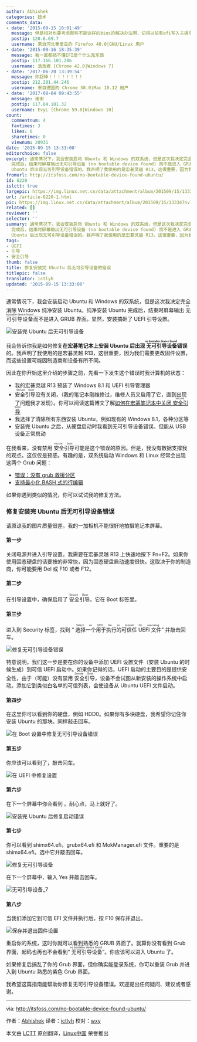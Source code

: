 ```yaml
---
author: Abhishek
categories: 技术
comments_data:
- date: '2015-09-15 16:01:49'
  message: 但是相对也要考虑那些不能这样的bios的解决办法啊，记得以前有efi写入主板引导的教程，但是忘记了
  postip: 120.6.69.7
  username: 来自河北秦皇岛的 Firefox 40.0|GNU/Linux 用户
- date: '2015-09-16 18:35:39'
  message: 我一直都搞不懂EFI是个什么鬼东西
  postip: 117.166.101.206
  username: 浩浩君 [Chrome 42.0|Windows 7]
- date: '2017-06-20 13:39:54'
  message: 你超棒！！！！！！！！
  postip: 212.201.44.246
  username: 来自德国的 Chrome 58.0|Mac 10.12 用户
- date: '2017-08-04 09:43:55'
  message: 谢谢
  postip: 117.84.181.32
  username: EvyL [Chrome 59.0|Windows 10]
count:
  commentnum: 4
  favtimes: 3
  likes: 0
  sharetimes: 0
  viewnum: 20931
date: '2015-09-15 13:33:00'
editorchoice: false
excerpt: 通常情况下，我会安装启动 Ubuntu 和 Windows 的双系统，但是这次我决定完全消除 Windows 纯净安装 Ubuntu。纯净安装 Ubuntu
  完成后，结束时屏幕输出无可引导设备 (no bootable device found) 而不是进入 GRUB 界面。显然，安装搞砸了 UEFI 引导设置。  我会告诉你我是如何修复在宏碁笔记本上安装
  Ubuntu 后出现无可引导设备错误的。我声明了我使用的是宏碁灵越 R13，这很重要，因为我们需要更改固件设置，而这些设置可能因制造商和设备有所不同。 因此在你开始这里介绍的步骤之前，先看一下发生这个错误时我计算机的状态：  我的宏碁灵越
fromurl: http://itsfoss.com/no-bootable-device-found-ubuntu/
id: 6220
islctt: true
largepic: https://img.linux.net.cn/data/attachment/album/201509/15/133347nvljblvol3v692lz.jpg
url: /article-6220-1.html
pic: https://img.linux.net.cn/data/attachment/album/201509/15/133347nvljblvol3v692lz.jpg.thumb.jpg
related: []
reviewer: ''
selector: ''
summary: 通常情况下，我会安装启动 Ubuntu 和 Windows 的双系统，但是这次我决定完全消除 Windows 纯净安装 Ubuntu。纯净安装 Ubuntu
  完成后，结束时屏幕输出无可引导设备 (no bootable device found) 而不是进入 GRUB 界面。显然，安装搞砸了 UEFI 引导设置。  我会告诉你我是如何修复在宏碁笔记本上安装
  Ubuntu 后出现无可引导设备错误的。我声明了我使用的是宏碁灵越 R13，这很重要，因为我们需要更改固件设置，而这些设置可能因制造商和设备有所不同。 因此在你开始这里介绍的步骤之前，先看一下发生这个错误时我计算机的状态：  我的宏碁灵越
tags:
- UEFI
- 引导
- 安全引导
thumb: false
title: 修复安装完 Ubuntu 后无可引导设备的错误
titlepic: false
translator: ictlyh
updated: '2015-09-15 13:33:00'
---
```


通常情况下，我会安装启动 Ubuntu 和 Windows 的双系统，但是这次我决定完全消除 Windows 纯净安装 Ubuntu。纯净安装 Ubuntu 完成后，结束时屏幕输出<ruby> 无可引导设备 <rp>  ( </rp> <rt>  no bootable device found </rt> <rp>  ) </rp></ruby>而不是进入 GRUB 界面。显然，安装搞砸了 UEFI 引导设置。


![安装完 Ubuntu 后无可引导设备](/data/attachment/album/201509/15/133347nvljblvol3v692lz.jpg)


我会告诉你我是如何修复**在宏碁笔记本上安装 Ubuntu 后出现<ruby> 无可引导设备 <rp>  （ </rp> <rt>  no bootable device found </rt> <rp>  ） </rp></ruby>错误**的。我声明了我使用的是宏碁灵越 R13，这很重要，因为我们需要更改固件设置，而这些设置可能因制造商和设备有所不同。


因此在你开始这里介绍的步骤之前，先看一下发生这个错误时我计算机的状态：


* 我的宏碁灵越 R13 预装了 Windows 8.1 和 UEFI 引导管理器
* <ruby> 安全引导 <rp>  ( </rp> <rt>  Secure boot </rt> <rp>  ) </rp></ruby>没有关闭，（我的笔记本刚维修过，维修人员又启用了它，直到出现了问题我才发现）。你可以阅读这篇博文了解[如何在宏碁笔记本中关闭<ruby> 安全引导 <rp>  ( </rp> <rt>  secure boot </rt> <rp>  ) </rp></ruby>](http://itsfoss.com/disable-secure-boot-in-acer/)
* 我选择了清除所有东西安装 Ubuntu，例如现有的 Windows 8.1，各种分区等
* 安装完 Ubuntu 之后，从硬盘启动时我看到无可引导设备错误。但能从 USB 设备正常启动


在我看来，没有禁用<ruby> 安全引导 <rp>  ( </rp> <rt>  secure boot </rt> <rp>  ) </rp></ruby>可能是这个错误的原因。但是，我没有数据支撑我的观点。这仅仅是预感。有趣的是，双系统启动 Windows 和 Linux 经常会出现这两个 Grub 问题：


* [错误：没有 grub 救援分区](http://itsfoss.com/solve-error-partition-grub-rescue-ubuntu-linux/)
* [支持最小化 BASH 式的行编辑](http://itsfoss.com/fix-minimal-bash-line-editing-supported-grub-error-linux/)


如果你遇到类似的情况，你可以试试我的修复方法。


### 修复安装完 Ubuntu 后无可引导设备错误


请原谅我的图片质量很差。我的一加相机不能很好地拍摄笔记本屏幕。


#### 第一步


关闭电源并进入引导设置。我需要在宏碁灵越 R13 上快速地按下 Fn+F2。如果你使用固态硬盘的话要按的非常快，因为固态硬盘启动速度很快。这取决于你的制造商，你可能要用 Del 或 F10 或者 F12。


#### 第二步


在引导设置中，确保启用了<ruby> 安全引导 <rp>  ( </rp> <rt>  Secure Boot </rt> <rp>  ) </rp></ruby>。它在 Boot 标签里。


#### 第三步


进入到 Security 标签，找到 “<ruby> 选择一个用于执行的可信任 UEFI 文件 <rp>  ( </rp> <rt>  Select an UEFI file as trusted for executing </rt> <rp>  ) </rp></ruby>” 并敲击回车。


![修复无可引导设备错误](/data/attachment/album/201509/15/133348yqlwaoo5lzhhxlto.jpg)


特意说明，我们这一步是要在你的设备中添加 UEFI 设置文件（安装 Ubuntu 的时候生成）到可信 UEFI 启动中。如果你记得的话，UEFI 启动的主要目的是提供安全性，由于（可能）没有禁用<ruby> 安全引导 <rp>  ( </rp> <rt>  Secure Boot </rt> <rp>  ) </rp></ruby>，设备不会试图从新安装的操作系统中启动。添加它到类似白名单的可信列表，会使设备从 Ubuntu UEFI 文件启动。


#### 第四步


在这里你可以看到你的硬盘，例如 HDD0。如果你有多块硬盘，我希望你记住你安装 Ubuntu 的那块。同样敲击回车。


![在 Boot 设置中修复无可引导设备错误](/data/attachment/album/201509/15/133350ym2bmwabbbaw8sv7.jpg)


#### 第五步


你应该可以看到<EFI>了，敲击回车。


![在 UEFI 中修复设置](/data/attachment/album/201509/15/133351vtg47ssk1tv74kj4.jpg)


#### 第六步


在下一个屏幕中你会看到<ubuntu> 。耐心点，马上就好了。


![安装完 Ubuntu 后修复启动错误](/data/attachment/album/201509/15/133355sxcul5ffatckc2it.jpg)


#### 第七步


你可以看到 shimx64.efi，grubx64.efi 和 MokManager.efi 文件。重要的是 shimx64.efi。选中它并敲击回车。


![修复无可引导设备](/data/attachment/album/201509/15/133402h00u3ac331l23wao.jpg)


在下一个屏幕中，输入 Yes 并敲击回车。


![无可引导设备_7](/data/attachment/album/201509/15/133405gguu3ncwwbxb4l8e.jpg)


#### 第八步


当我们添加它到可信 EFI 文件并执行后，按 F10 保存并退出。


![保存并退出固件设置](/data/attachment/album/201509/15/133409hc1e17u69fce4x37.jpg)


重启你的系统，这时你就可以看到熟悉的 GRUB 界面了。就算你没有看到 Grub 界面，起码也再也不会看到“<ruby> 无可引导设备 <rp>  ( </rp> <rt>  no bootable device found </rt> <rp>  ) </rp></ruby>”。你应该可以进入 Ubuntu 了。


如果修复后搞乱了你的 Grub 界面，但你确实能登录系统，你可以重装 Grub 并进入到 Ubuntu 熟悉的紫色 Grub 界面。


我希望这篇指南能帮助你修复无可引导设备错误。欢迎提出任何疑问、建议或者感谢。




---


via: <http://itsfoss.com/no-bootable-device-found-ubuntu/>


作者：[Abhishek](http://itsfoss.com/author/abhishek/) 译者：[ictlyh](http://www.mutouxiaogui.cn/blog/) 校对：[wxy](https://github.com/wxy)


本文由 [LCTT](https://github.com/LCTT/TranslateProject) 原创翻译，[Linux中国](https://linux.cn/) 荣誉推出
